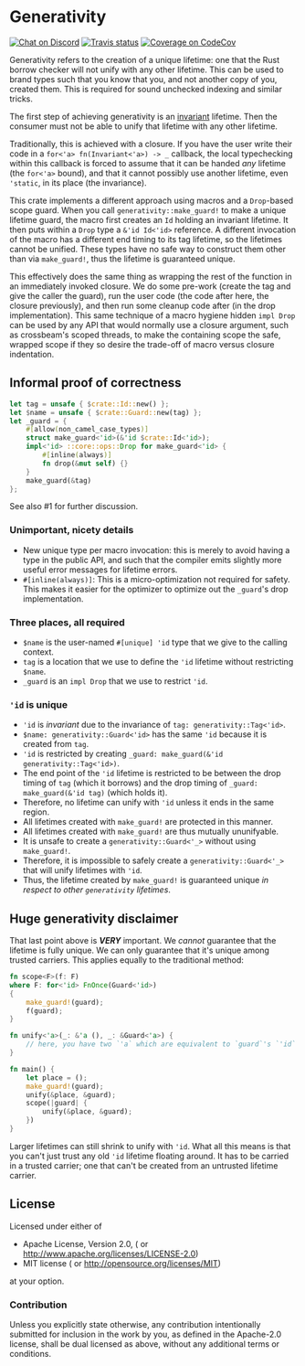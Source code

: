 # Generativity

[![Chat on Discord](https://img.shields.io/badge/-chat-26262b.svg?style=popout&logo=discord)][Discord]
[![Travis status](https://img.shields.io/travis/com/CAD97/generativity.svg?style=popout&logo=travis)][Travis]
[![Coverage on CodeCov](https://img.shields.io/badge/-coverage-fo1f7a.svg?style=popout&logo=Codecov)][Codecov]

Generativity refers to the creation of a unique lifetime: one that the Rust
borrow checker will not unify with any other lifetime. This can be used to
brand types such that you know that you, and not another copy of you, created
them. This is required for sound unchecked indexing and similar tricks.

The first step of achieving generativity is an [invariant][variance] lifetime.
Then the consumer must not be able to unify that lifetime with any other lifetime.

Traditionally, this is achieved with a closure. If you have the user write their code in a
`for<'a> fn(Invariant<'a>) -> _` callback, the local typechecking within this callback
is forced to assume that it can be handed _any_ lifetime (the `for<'a>` bound), and that
it cannot possibly use another lifetime, even `'static`, in its place (the invariance).

This crate implements a different approach using macros and a `Drop`-based scope guard.
When you call `generativity::make_guard!` to make a unique lifetime guard, the macro
first creates an `Id` holding an invariant lifetime. It then puts within a `Drop` type
a `&'id Id<'id>` reference. A different invocation of the macro has a different end timing
to its tag lifetime, so the lifetimes cannot be unified. These types have no safe way to
construct them other than via `make_guard!`, thus the lifetime is guaranteed unique.

This effectively does the same thing as wrapping the rest of the function in an
immediately invoked closure. We do some pre-work (create the tag and give the caller the
guard), run the user code (the code after here, the closure previously), and then run
some cleanup code after (in the drop implementation). This same technique of a macro
hygiene hidden `impl Drop` can be used by any API that would normally use a closure
argument, such as crossbeam's scoped threads, to make the containing scope the safe,
wrapped scope if they so desire the trade-off of macro versus closure indentation.

## Informal proof of correctness

```rust
let tag = unsafe { $crate::Id::new() };
let $name = unsafe { $crate::Guard::new(tag) };
let _guard = {
    #[allow(non_camel_case_types)]
    struct make_guard<'id>(&'id $crate::Id<'id>);
    impl<'id> ::core::ops::Drop for make_guard<'id> {
        #[inline(always)]
        fn drop(&mut self) {}
    }
    make_guard(&tag)
};
```

See also #1 for further discussion.

### Unimportant, nicety details

- New unique type per macro invocation: this is merely to avoid having a type in the public API,
  and such that the compiler emits slightly more useful error messages for lifetime errors.
- `#[inline(always)]`: This is a micro-optimization not required for safety. This makes it easier
  for the optimizer to optimize out the `_guard`'s drop implementation.

### Three places, all required

- `$name` is the user-named `#[unique] 'id` type that we give to the calling context.
- `tag` is a location that we use to define the `'id` lifetime without restricting `$name`.
- `_guard` is an `impl Drop` that we use to restrict `'id`.

### `'id` is unique

- `'id` is _invariant_ due to the invariance of `tag: generativity::Tag<'id>`.
- `$name: generativity::Guard<'id>` has the same `'id` because it is created from `tag`.
- `'id` is restricted by creating `_guard: make_guard(&'id generativity::Tag<'id>)`.
- The end point of the `'id` lifetime is restricted to be between the drop timing of `tag`
  (which it borrows) and the drop timing of `_guard: make_guard(&'id tag)` (which holds it).
- Therefore, no lifetime can unify with `'id` unless it ends in the same region.
- All lifetimes created with `make_guard!` are protected in this manner.
- All lifetimes created with `make_guard!` are thus mutually ununifyable.
- It is unsafe to create a `generativity::Guard<'_>` without using `make_guard!`.
- Therefore, it is impossible to safely create a `generativity::Guard<'_>` that will unify lifetimes with `'id`.
- Thus, the lifetime created by `make_guard!` is guaranteed unique _in respect to other `generativity` lifetimes_.

## Huge generativity disclaimer

That last point above is ***VERY*** important. We _cannot_ guarantee that the
lifetime is fully unique. We can only guarantee that it's unique among trusted
carriers. This applies equally to the traditional method:

```rust
fn scope<F>(f: F)
where F: for<'id> FnOnce(Guard<'id>)
{
    make_guard!(guard);
    f(guard);
}

fn unify<'a>(_: &'a (), _: &Guard<'a>) {
    // here, you have two `'a` which are equivalent to `guard`'s `'id`
}

fn main() {
    let place = ();
    make_guard!(guard);
    unify(&place, &guard);
    scope(|guard| {
        unify(&place, &guard);
    })
}
```

Larger lifetimes can still shrink to unify with `'id`. What all this means is that you
can't just trust any old `'id` lifetime floating around. It has to be carried in a
trusted carrier; one that can't be created from an untrusted lifetime carrier.

## License

Licensed under either of

- Apache License, Version 2.0, (<LICENSE-APACHE> or <http://www.apache.org/licenses/LICENSE-2.0>)
- MIT license (<LICENSE-MIT> or <http://opensource.org/licenses/MIT>)

at your option.

### Contribution

Unless you explicitly state otherwise, any contribution intentionally submitted
for inclusion in the work by you, as defined in the Apache-2.0 license, shall
be dual licensed as above, without any additional terms or conditions.

  [Discord]: <https://discord.gg/FuPE9JE>
  [Travis]: <https://travis-ci.com/CAD97/generativity>
  [Codecov]: <https://codecov.io/gh/CAD97/generativity>
  
  [variance]: <https://doc.rust-lang.org/nomicon/subtyping.html#variance>
